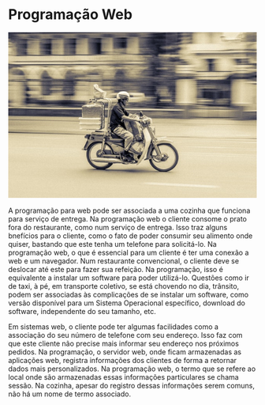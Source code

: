 # Programação Web

![](../assets/prog-web.jpeg)

A programação para web pode ser associada a uma cozinha que funciona para serviço de entrega. Na programação web o cliente consome o prato fora do restaurante, como num serviço de entrega. Isso traz alguns bnefícios para o cliente, como o fato de poder consumir seu alimento onde quiser, bastando que este tenha um telefone para solicitá-lo. Na programação web, o que é essencial para um cliente é ter uma conexão a web e um navegador. Num restaurante convencional, o cliente deve se deslocar até este para fazer sua refeição. Na programação, isso é equivalente a instalar um software para poder utilizá-lo. Questões como ir de taxi, à pé, em transporte coletivo, se está chovendo no dia, trânsito, podem ser associadas às complicações de se instalar um software, como versão disponível para um Sistema Operacional específico, download do software, independente do seu tamanho, etc.

Em sistemas web, o cliente pode ter algumas facilidades como a associação do seu número de telefone com seu endereço. Isso faz com que este cliente não precise mais informar seu endereço nos próximos pedidos. Na programação, o servidor web, onde ficam armazenadas as aplicações web, registra informações dos clientes de forma a retornar dados mais personalizados. Na programação web, o termo que se refere ao local onde são armazenadas essas informações particulares se chama sessão. Na cozinha, apesar do registro dessas informações serem comuns, não há um nome de termo associado.

